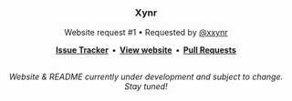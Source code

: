 <div align="center">
  <h3>Xynr</h3>
  <p>Website request #1 • Requested by <a href="https://github.com/xxynr">@xxynr</a></p>
  <p><strong>
    <a href="https://github.com/webschemer/xynr/issues">Issue Tracker</a>
    &nbsp;•&nbsp;
    <a href="https://webschemer.github.io/">View website</a>
    &nbsp;•&nbsp;
    <a href="https://github.com/webschemer/xynr/pulls">Pull Requests</a>
  </strong><p>
  <h2></h2>
  <p><em>Website & README currently under development and subject to change. Stay tuned!</em></p>
</div>

